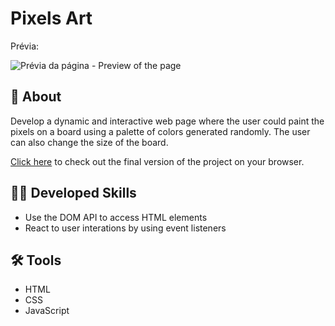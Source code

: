 # Pixels Art

Prévia:

![Prévia da página - Preview of the page](https://i.imgur.com/ntQp6Oy.png)

## :page_with_curl: About

Develop a dynamic and interactive web page where the user could paint the pixels on a board using a palette of colors generated randomly. The user can also change the size of the board.

[Click here](https://pizardini.github.io/PixelArt/) to check out the final version of the project on your browser.

## :man_technologist: Developed Skills

* Use the DOM API to access HTML elements
* React to user interations by using event listeners

## :hammer_and_wrench: Tools

* HTML
* CSS
* JavaScript
